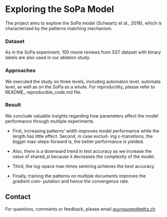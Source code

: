 # Exploring the SoPa Model

The project aims to explore the SoPa model (Schwartz et al., 2018), which is characterized by the patterns matching mechanism. 

### Dataset
As in the SoPa experiment, 100 movie reviews from SST dataset with binary labels are also used in our ablation study. 

### Approaches
We executed the study on three levels, including automaton level, automata level, as well as on the SoPa as a whole. For reproducility, please refer to README_ reproducible_code.md file.

### Result
We conclude valuable insights regarding how parameters affect the model performance through multiple experiments. 

- First, increasing patterns’ width improves model performance while the length has little effect. Second, in case exclud- ing ε-transitions, the bigger max-steps-forward is, the better performance is yielded. 
- Also, there is a downward trend in test accuracy as we increase the value of shared_sl because it decreases the complexity of the model. 

- Third, the log-space max-times semiring achieves the best accuracy. 
- Finally, training the patterns on multiple documents improves the gradient com- putation and hence the convergence rate.


## Contact

For questions, comments or feedback, please email quynguyen@ethz.ch
